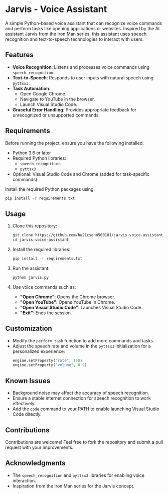 # Jarvis - Voice Assistant

A simple Python-based voice assistant that can recognize voice commands and perform tasks like opening applications or websites. Inspired by the AI assistant Jarvis from the Iron Man series, this assistant uses speech recognition and text-to-speech technologies to interact with users.

## Features

- **Voice Recognition**: Listens and processes voice commands using `speech_recognition`.
- **Text-to-Speech**: Responds to user inputs with natural speech using `pyttsx3`.
- **Task Automation**:
  - Open Google Chrome.
  - Navigate to YouTube in the browser.
  - Launch Visual Studio Code.
- **Graceful Error Handling**: Provides appropriate feedback for unrecognized or unsupported commands.

## Requirements

Before running the project, ensure you have the following installed:

- Python 3.6 or later
- Required Python libraries:
  - `speech_recognition`
  - `pyttsx3`
- Optional: Visual Studio Code and Chrome (added for task-specific commands).

Install the required Python packages using:
```bash
pip install -r requirements.txt
```

## Usage

1. Clone this repository:
   ```bash
   git clone https://github.com/bu21cseno500181/jarvis-voice-assistant.git
   cd jarvis-voice-assistant
   ```

2. Install the required libraries:
   ```bash
   pip install -r requirements.txt
   ```

3. Run the assistant:
   ```bash
   python jarvis.py
   ```

4. Use voice commands such as:
   - **"Open Chrome"**: Opens the Chrome browser.
   - **"Open YouTube"**: Opens YouTube in Chrome.
   - **"Open Visual Studio Code"**: Launches Visual Studio Code.
   - **"Exit"**: Ends the session.

## Customization

- Modify the `perform_task` function to add more commands and tasks.
- Adjust the speech rate and volume in the `pyttsx3` initialization for a personalized experience:
  ```python
  engine.setProperty("rate", 150)
  engine.setProperty("volume", 0.9)
  ```

## Known Issues

- Background noise may affect the accuracy of speech recognition.
- Ensure a stable internet connection for speech recognition to work effectively.
- Add the `code` command to your PATH to enable launching Visual Studio Code directly.

## Contributions

Contributions are welcome! Feel free to fork the repository and submit a pull request with your improvements.


## Acknowledgments

- The `speech_recognition` and `pyttsx3` libraries for enabling voice interaction.
- Inspiration from the Iron Man series for the Jarvis concept.

